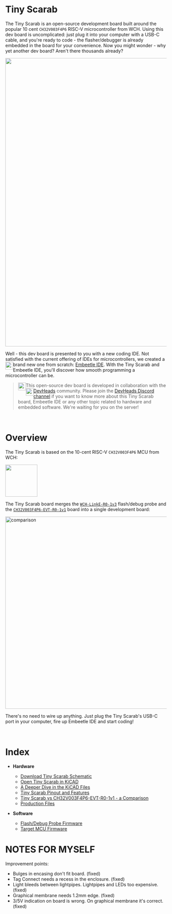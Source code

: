 # Tiny Scarab

The Tiny Scarab is an open-source development board built around the popular 10 cent `CH32V003F4P6` RISC-V microcontroller from WCH. Using this dev board is uncomplicated: just plug it into your computer with a USB-C cable, and you're ready to code - the flasher/debugger is already embedded in the board for your convenience. Now you might wonder - why yet another dev board? Aren't there thousands already?

<img width="900" src="https://github.com/Embeetle/tiny-scarab/assets/19362684/9c6070eb-ec15-4a7c-8f02-bf1a274b2bb3">

Well - this dev board is presented to you with a new coding IDE. Not satisfied with the current offering of IDEs for microcontrollers, we created a brand new one from scratch: <a href="https://embeetle.com/" target="_blank"><img width="24" src="https://github.com/Embeetle/tiny-scarab/assets/19362684/e0cdd4a1-5d5b-47df-a8c9-bfc94e6a3e78" style="float:left"> Embeetle IDE</a>. With the Tiny Scarab and Embeetle IDE, you'll discover how smooth programming a microcontroller can be.

> <img width="24" src="https://github.com/Embeetle/tiny-scarab/assets/19362684/677a9296-f9f8-4ee2-b77c-d166b05c937f" style="float:left"> This open-source dev board is developed in collaboration with the <a href="https://devheads.io/" target="_blank"><img width="24" src="https://github.com/Embeetle/tiny-scarab/assets/19362684/80b0f2b4-92b5-459e-b805-48252bfecde0" style="float:left"> DevHeads</a> community. Please join the <a href="https://discord.gg/devheads">DevHeads Discord channel</a> if you want to know more about this Tiny Scarab board, Embeetle IDE or any other topic related to hardware and embedded software. We're waiting for you on the server!

&nbsp;<br>
# Overview

The Tiny Scarab is based on the 10-cent RISC-V `CH32V003F4P6` MCU from WCH:

<img width="100" src="https://github.com/Embeetle/tiny-scarab/assets/19362684/c23c5a8a-db1b-4bea-a1cd-c7b025ab6012">

The Tiny Scarab board merges the <a href="https://embeetle.com/#supported-hardware/wch/probes/wch-linke-r0-1v3" target="_blank">`WCH-LinkE-R0-1v3`</a> flash/debug probe and the <a href="https://embeetle.com/#supported-hardware/wch/boards/ch32v003f4p6-evt-r0-1v1" target="_blank">`CH32V003F4P6-EVT-R0-1v1`</a> board into a single development board:

<img width="600" alt="comparison" src="https://github.com/Embeetle/tiny-scarab/assets/19362684/590d21fe-cd38-49ad-960f-c5b6c0e88530">

There's no need to wire up anything. Just plug the Tiny Scarab's USB-C port in your computer, fire up Embeetle IDE and start coding!

&nbsp;<br>
# Index

- **Hardware**
  - [Download Tiny Scarab Schematic](tiny-scarab.pdf)
  - [Open Tiny Scarab in KiCAD](documentation/readme_open_project.md)
  - [A Deeper Dive in the KiCAD Files](documentation/readme_deeper_dive_kicad_files.md)
  - [Tiny Scarab Pinout and Features](documentation/readme_pinout_and_features.md)
  - [Tiny Scarab vs CH32V003F4P6-EVT-R0-1v1 - a Comparison](documentation/readme_compare.md)
  - [Production Files](documentation/production_files.md)

- **Software**
  - [Flash/Debug Probe Firmware](documentation/readme_flash_debug_probe_firmware.md)
  - [Target MCU Firmware](documentation/readme_target_mcu_firmware.md)

NOTES FOR MYSELF
================
Improvement points:
- Bulges in encasing don't fit board. (fixed)
- Tag Connect needs a recess in the enclosure. (fixed)
- Light bleeds between lightpipes. Lightpipes and LEDs too expensive. (fixed)
- Graphical membrane needs 1.2mm edge. (fixed)
- 3/5V indication on board is wrong. On graphical membrane it's correct. (fixed)


